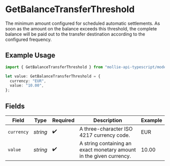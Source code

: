 # GetBalanceTransferThreshold

The minimum amount configured for scheduled automatic settlements. As soon as the amount on the balance exceeds this threshold, the complete balance will be paid out to the transfer destination according to the configured frequency.

## Example Usage

```typescript
import { GetBalanceTransferThreshold } from "mollie-api-typescript/models/operations";

let value: GetBalanceTransferThreshold = {
  currency: "EUR",
  value: "10.00",
};
```

## Fields

| Field                                                               | Type                                                                | Required                                                            | Description                                                         | Example                                                             |
| ------------------------------------------------------------------- | ------------------------------------------------------------------- | ------------------------------------------------------------------- | ------------------------------------------------------------------- | ------------------------------------------------------------------- |
| `currency`                                                          | *string*                                                            | :heavy_check_mark:                                                  | A three-character ISO 4217 currency code.                           | EUR                                                                 |
| `value`                                                             | *string*                                                            | :heavy_check_mark:                                                  | A string containing an exact monetary amount in the given currency. | 10.00                                                               |